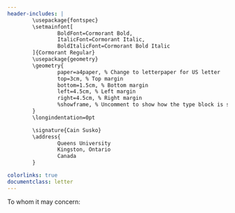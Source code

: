 ```yaml
---
header-includes: |
        \usepackage{fontspec}
        \setmainfont[
                BoldFont=Cormorant Bold,
                ItalicFont=Cormorant Italic,
                BoldItalicFont=Cormorant Bold Italic
        ]{Cormorant Regular}
        \usepackage{geometry}
        \geometry{
                paper=a4paper, % Change to letterpaper for US letter
                top=3cm, % Top margin
                bottom=1.5cm, % Bottom margin
                left=4.5cm, % Left margin
                right=4.5cm, % Right margin
                %showframe, % Uncomment to show how the type block is set on the page
        }
        \longindentation=0pt 

        \signature{Cain Susko} 
        \address{
                Queens University
                Kingston, Ontario
                Canada
        } 

colorlinks: true
documentclass: letter
---
```


To whom it may concern:



